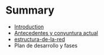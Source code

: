 # Summary

* [Introduction](README.md)
* [Antecedentes y conyuntura actual](chapter1.md)
* [estructura-de-la-red](estructura-de-la-red.md)
* Plan de desarrollo y fases

